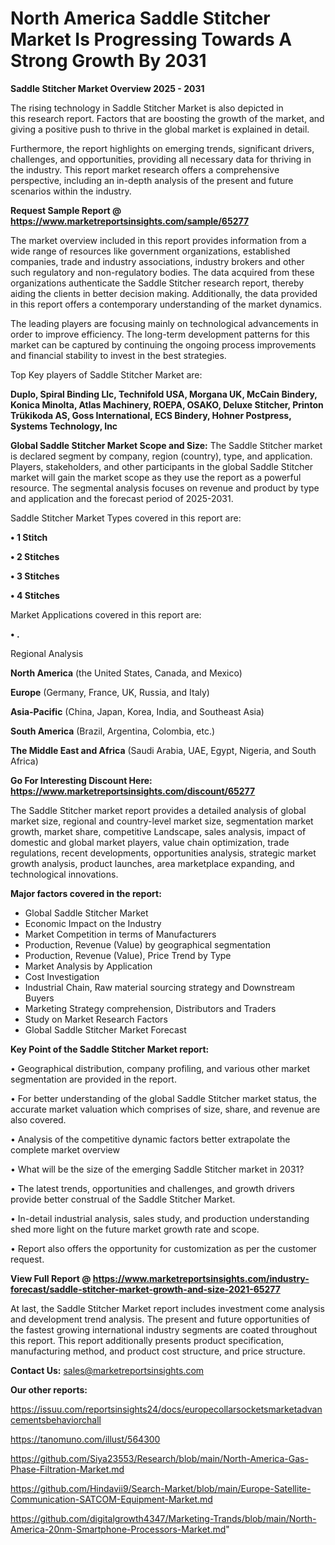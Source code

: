 # North America Saddle Stitcher Market Is Progressing Towards A Strong Growth By 2031

<Strong> Saddle Stitcher Market Overview 2025 - 2031</strong>

The rising technology in Saddle Stitcher Market is also depicted in this research report. Factors that are boosting the growth of the market, and giving a positive push to thrive in the global market is explained in detail.

Furthermore, the report highlights on emerging trends, significant drivers, challenges, and opportunities, providing all necessary data for thriving in the industry. This report market research offers a comprehensive perspective, including an in-depth analysis of the present and future scenarios within the industry.

<strong>Request Sample Report @ <a href=https://www.marketreportsinsights.com/sample/65277>https://www.marketreportsinsights.com/sample/65277</a></strong>

The market overview included in this report provides information from a wide range of resources like government organizations, established companies, trade and industry associations, industry brokers and other such regulatory and non-regulatory bodies. The data acquired from these organizations authenticate the Saddle Stitcher research report, thereby aiding the clients in better decision making. Additionally, the data provided in this report offers a contemporary understanding of the market dynamics.

The leading players are focusing mainly on technological advancements in order to improve efficiency. The long-term development patterns for this market can be captured by continuing the ongoing process improvements and financial stability to invest in the best strategies.

Top Key players of Saddle Stitcher Market are:

<strong>Duplo, Spiral Binding Llc, Technifold USA, Morgana UK, McCain Bindery, Konica Minolta, Atlas Machinery, ROEPA, OSAKO, Deluxe Stitcher, Printon Trükikoda AS, Goss International, ECS Bindery, Hohner Postpress, Systems Technology, Inc</strong>

<strong><b>Global Saddle Stitcher Market Scope and Size:</b></strong>
The Saddle Stitcher market is declared segment by company, region (country), type, and application. Players, stakeholders, and other participants in the global Saddle Stitcher market will gain the market scope as they use the report as a powerful resource. The segmental analysis focuses on revenue and product by type and application and the forecast period of 2025-2031.

Saddle Stitcher Market Types covered in this report are:

<strong>• 1 Stitch

• 2 Stitches

• 3 Stitches

• 4 Stitches</strong>

Market Applications covered in this report are:

<strong>• .</strong> 

Regional Analysis

<strong>North America</strong> (the United States, Canada, and Mexico)

<strong>Europe</strong> (Germany, France, UK, Russia, and Italy)

<strong>Asia-Pacific</strong> (China, Japan, Korea, India, and Southeast Asia)

<strong>South America</strong> (Brazil, Argentina, Colombia, etc.)

<strong>The Middle East and Africa</strong> (Saudi Arabia, UAE, Egypt, Nigeria, and South Africa)

<strong>Go For Interesting Discount Here: <a href=https://www.marketreportsinsights.com/discount/65277>https://www.marketreportsinsights.com/discount/65277</a></strong>

The Saddle Stitcher market report provides a detailed analysis of global market size, regional and country-level market size, segmentation market growth, market share, competitive Landscape, sales analysis, impact of domestic and global market players, value chain optimization, trade regulations, recent developments, opportunities analysis, strategic market growth analysis, product launches, area marketplace expanding, and technological innovations.

<strong><b>Major factors covered in the report:</b></strong>
<ul>
  <li>Global Saddle Stitcher Market </li>
  <li>Economic Impact on the Industry</li>
  <li>Market Competition in terms of Manufacturers</li>
  <li>Production, Revenue (Value) by geographical segmentation</li>
  <li>Production, Revenue (Value), Price Trend by Type</li>
  <li>Market Analysis by Application</li>
  <li>Cost Investigation</li>
  <li>Industrial Chain, Raw material sourcing strategy and Downstream Buyers</li>
  <li>Marketing Strategy comprehension, Distributors and Traders</li>
  <li>Study on Market Research Factors</li>
  <li>Global Saddle Stitcher Market Forecast</li>
</ul>

<strong><b>Key Point of the Saddle Stitcher Market report:</b></strong>

• Geographical distribution, company profiling, and various other market segmentation are provided in the report.

• For better understanding of the global Saddle Stitcher market status, the accurate market valuation which comprises of size, share, and revenue are also covered.

• Analysis of the competitive dynamic factors better extrapolate the complete market overview

• What will be the size of the emerging Saddle Stitcher market in 2031?

• The latest trends, opportunities and challenges, and growth drivers provide better construal of the Saddle Stitcher Market.

• In-detail industrial analysis, sales study, and production understanding shed more light on the future market growth rate and scope.

• Report also offers the opportunity for customization as per the customer request.

<strong><b>View Full Report @ <a href=https://www.marketreportsinsights.com/industry-forecast/saddle-stitcher-market-growth-and-size-2021-65277>https://www.marketreportsinsights.com/industry-forecast/saddle-stitcher-market-growth-and-size-2021-65277</a></b></strong>


At last, the Saddle Stitcher Market report includes investment come analysis and development trend analysis. The present and future opportunities of the fastest growing international industry segments are coated throughout this report. This report additionally presents product specification, manufacturing method, and product cost structure, and price structure.

<strong>Contact Us:</strong>
sales@marketreportsinsights.com

<strong>Our other reports:</strong>

<a href=https://issuu.com/reportsinsights24/docs/europecollarsocketsmarketadvancementsbehaviorchall>https://issuu.com/reportsinsights24/docs/europecollarsocketsmarketadvancementsbehaviorchall</a>

<a href=https://tanomuno.com/illust/564300>https://tanomuno.com/illust/564300</a>

<a href=https://github.com/Siya23553/Research/blob/main/North-America-Gas-Phase-Filtration-Market.md>https://github.com/Siya23553/Research/blob/main/North-America-Gas-Phase-Filtration-Market.md</a>

<a href=https://github.com/Hindavii9/Search-Market/blob/main/Europe-Satellite-Communication-SATCOM-Equipment-Market.md>https://github.com/Hindavii9/Search-Market/blob/main/Europe-Satellite-Communication-SATCOM-Equipment-Market.md</a>

<a href=https://github.com/digitalgrowth4347/Marketing-Trands/blob/main/North-America-20nm-Smartphone-Processors-Market.md>https://github.com/digitalgrowth4347/Marketing-Trands/blob/main/North-America-20nm-Smartphone-Processors-Market.md</a>"
